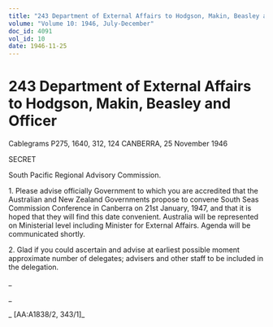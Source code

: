 ```yaml
---
title: "243 Department of External Affairs to Hodgson, Makin, Beasley and Officer"
volume: "Volume 10: 1946, July-December"
doc_id: 4091
vol_id: 10
date: 1946-11-25
---
```


# 243 Department of External Affairs to Hodgson, Makin, Beasley and Officer

Cablegrams P275, 1640, 312, 124 CANBERRA, 25 November 1946

SECRET

South Pacific Regional Advisory Commission.

1\. Please advise officially Government to which you are accredited that the Australian and New Zealand Governments propose to convene South Seas Commission Conference in Canberra on 21st January, 1947, and that it is hoped that they will find this date convenient. Australia will be represented on Ministerial level including Minister for External Affairs. Agenda will be communicated shortly.

2\. Glad if you could ascertain and advise at earliest possible moment approximate number of delegates; advisers and other staff to be included in the delegation.

_

_

_ [AA:A1838/2, 343/1]_
